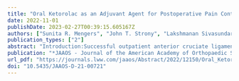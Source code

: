 ```yaml
---
title: "Oral Ketorolac as an Adjuvant Agent for Postoperative Pain Control After Arthroscopic Anterior Cruciate Ligament Reconstruction: A Prospective, Randomized Controlled Study"
date: 2022-11-01
publishDate: 2023-02-27T00:39:15.605167Z
authors: ["Sunita R. Mengers", "John T. Strony", "Lakshmanan Sivasundaram", "admin", "Donald Goodfellow", "Michael J. Salata", "James E. Voos", "Michael R. Karns"]
publication_types: ["2"]
abstract: "Introduction:Successful outpatient anterior cruciate ligament (ACL) reconstruction hinges on effective analgesia. Routinely, oral narcotic agents have been the preferred analgesic postoperatively in orthopaedic surgery. However, these agents have several known adverse effects and are associated with a potential for abuse. This study evaluates the efficacy of ketorolac, a nonsteroidal anti-inflammatory drug with analgesic properties, as an adjuvant agent for postoperative pain control after ACL reconstruction. Methods: Adult patients undergoing primary ACL reconstruction were prospectively enrolled. Exclusion criteria involved patients with a history of bleeding diathesis, renal dysfunction, chronic analgesia use, or alcohol abuse. Eligible patients were randomized into one of two groups. The control group received a standard-of-care pain protocol involving oxycodone-acetaminophen 5 to 325 on discharge. The ketorolac group additionally received intravenous ketorolac postoperatively and 3 days of oral ketorolac on discharge. Pain levels and total narcotic utilization were recorded three times per day for the first 5 days after surgery. Pain and functional outcomes were obtained at 2 and 6 weeks postoperatively. Results:The final analysis included 48 patients; the mean age of the cohort was 32 ± 11.6 years, and 60.4% of patients were female. No differences were observed in preoperative demographics, comorbidities, and preoperative functional scores between the two groups. Over the first 5 days after surgery, patients in the ketorolac group consumed a mean of 45.4% fewer narcotic pills than the control group (P $<$ 0.001). In addition, mean postoperative pain scores were 22.36 points lower for patients in the ketorolac group (P $<$ 0.001). There was no difference in functional outcome scores at up to 6 weeks postoperatively or adverse events between the two groups with no reported cases of gastrointestinal bleeding.      Discussion:The use of adjunctive intravenous and short-term oral ketorolac substantially reduces narcotic utilization and pain levels after ACL reconstruction."
publication: "*JAAOS - Journal of the American Academy of Orthopaedic Surgeons*"
url_pdf: "https://journals.lww.com/jaaos/Abstract/2022/12150/Oral_Ketorolac_as_an_Adjuvant_Agent_for.10.aspx"
doi: "10.5435/JAAOS-D-21-00721"
---
```


